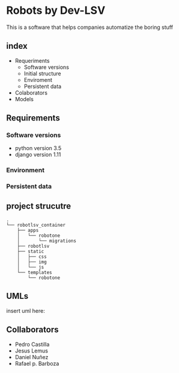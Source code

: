 # Robots by Dev-LSV
This is a software that helps companies automatize the boring stuff

## index

- Requeriments 
   - Software versions
   - Initial structure
   - Enviroment
   - Persistent data
 - Colaborators
- Models

## Requirements
### Software versions
- python version 3.5
- django version 1.11
### Environment
### Persistent data

## project strucutre
```
.
└── robotlsv_container
    ├── apps
    │   └── robotone
    │       └── migrations
    ├── robotlsv
    ├── static
    │   ├── css
    │   ├── img
    │   └── js
    └── templates
        └── robotone

```

## UMLs

insert uml here:

## Collaborators
- Pedro Castilla
- Jesus Lemus
- Daniel Nuñez
- Rafael p. Barboza

